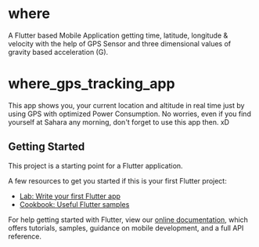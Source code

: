 # where

A Flutter based Mobile Application getting time, latitude, longitude & velocity with the help of GPS Sensor and three dimensional values of gravity based acceleration (G).

# where_gps_tracking_app

This app shows you, your current location and altitude in real time just by using GPS with optimized Power Consumption. No worries, even if you find yourself at Sahara any morning, don't forget to use this app then. xD

## Getting Started

This project is a starting point for a Flutter application.

A few resources to get you started if this is your first Flutter project:

- [Lab: Write your first Flutter app](https://flutter.dev/docs/get-started/codelab)
- [Cookbook: Useful Flutter samples](https://flutter.dev/docs/cookbook)

For help getting started with Flutter, view our
[online documentation](https://flutter.dev/docs), which offers tutorials,
samples, guidance on mobile development, and a full API reference.
